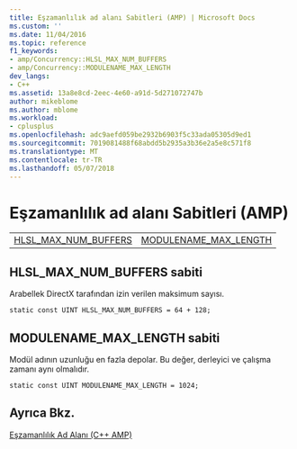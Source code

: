 ```yaml
---
title: Eşzamanlılık ad alanı Sabitleri (AMP) | Microsoft Docs
ms.custom: ''
ms.date: 11/04/2016
ms.topic: reference
f1_keywords:
- amp/Concurrency::HLSL_MAX_NUM_BUFFERS
- amp/Concurrency::MODULENAME_MAX_LENGTH
dev_langs:
- C++
ms.assetid: 13a8e8cd-2eec-4e60-a91d-5d271072747b
author: mikeblome
ms.author: mblome
ms.workload:
- cplusplus
ms.openlocfilehash: adc9aefd059be2932b6903f5c33ada05305d9ed1
ms.sourcegitcommit: 7019081488f68abdd5b2935a3b36e2a5e8c571f8
ms.translationtype: MT
ms.contentlocale: tr-TR
ms.lasthandoff: 05/07/2018
---
```

# <a name="concurrency-namespace-constants-amp"></a>Eşzamanlılık ad alanı Sabitleri (AMP)
|||  
|-|-|  
|[HLSL_MAX_NUM_BUFFERS](#hlsl_max_num_buffers)|[MODULENAME_MAX_LENGTH](#modulename_max_length)|  
  
##  <a name="hlsl_max_num_buffers"></a>  HLSL_MAX_NUM_BUFFERS sabiti  
 Arabellek DirectX tarafından izin verilen maksimum sayısı.  
  
```  
static const UINT HLSL_MAX_NUM_BUFFERS = 64 + 128;  
```  
  
##  <a name="modulename_max_length"></a>  MODULENAME_MAX_LENGTH sabiti  
 Modül adının uzunluğu en fazla depolar. Bu değer, derleyici ve çalışma zamanı aynı olmalıdır.  
  
```  
static const UINT MODULENAME_MAX_LENGTH = 1024;  
```  
  
## <a name="see-also"></a>Ayrıca Bkz.  
 [Eşzamanlılık Ad Alanı (C++ AMP)](concurrency-namespace-cpp-amp.md)
